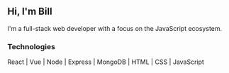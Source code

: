 ## Hi, I'm Bill

I'm a full-stack web developer with a focus on the JavaScript ecosystem.

### Technologies

React | Vue | Node | Express | MongoDB | HTML | CSS | JavaScript

